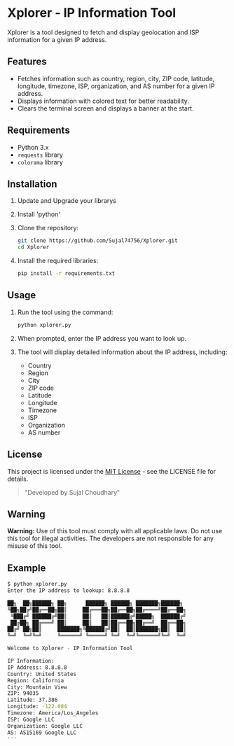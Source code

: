 # Xplorer - IP Information Tool

Xplorer is a tool designed to fetch and display geolocation and ISP information for a given IP address.

## Features

- Fetches information such as country, region, city, ZIP code, latitude, longitude, timezone, ISP, organization, and AS number for a given IP address.
- Displays information with colored text for better readability.
- Clears the terminal screen and displays a banner at the start.

## Requirements

- Python 3.x
- `requests` library
- `colorama` library

## Installation

1. Update and Upgrade your librarys

2. Install 'python'

3. Clone the repository:
    ```sh
    git clone https://github.com/Sujal74756/Xplorer.git
    cd Xplorer
    ```

4. Install the required libraries:
    ```sh
    pip install -r requirements.txt
    ```

## Usage

1. Run the tool using the command:
    ```sh
    python xplorer.py
    ```

2. When prompted, enter the IP address you want to look up.

3. The tool will display detailed information about the IP address, including:

    - Country
    - Region
    - City
    - ZIP code
    - Latitude
    - Longitude
    - Timezone
    - ISP
    - Organization
    - AS number
## License

This project is licensed under the [MIT License](LICENSE) - see the LICENSE file for details.

> "Developed by Sujal Choudhary"
## Warning

**Warning:** Use of this tool must comply with all applicable laws. Do not use this tool for illegal activities. The developers are not responsible for any misuse of this tool.

## Example

```sh
$ python xplorer.py
Enter the IP address to lookup: 8.8.8.8

██╗  ██╗██████╗ ██╗      ██████╗ ██████╗ ███████╗██████╗ 
╚██╗██╔╝██╔══██╗██║     ██╔═══██╗██╔══██╗██╔════╝██╔══██╗
 ╚███╔╝ ██████╔╝██║     ██║   ██║██████╔╝█████╗  ██████╔╝
 ██╔██╗ ██╔═══╝ ██║     ██║   ██║██╔══██╗██╔══╝  ██╔══██╗
██╔╝ ██╗██║     ███████╗╚██████╔╝██║  ██║███████╗██║  ██║
╚═╝  ╚═╝╚═╝     ╚══════╝ ╚═════╝ ╚═╝  ╚═╝╚══════╝╚═╝  ╚═╝

Welcome to Xplorer - IP Information Tool

IP Information:
IP Address: 8.8.8.8
Country: United States
Region: California
City: Mountain View
ZIP: 94035
Latitude: 37.386
Longitude: -122.084
Timezone: America/Los_Angeles
ISP: Google LLC
Organization: Google LLC
AS: AS15169 Google LLC
'''

